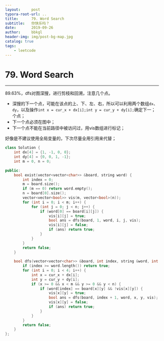```yaml
---
layout:     post
typora-root-url: ..
title:      79. Word Search
subtitle:   你快乐吗？
date:       2019-09-26
author:     bbkgl
header-img: img/post-bg-map.jpg
catalog: true
tags:
    - leetcode
---
```


# 79. Word Search

---
89.63%，dfs对图深搜，进行剪枝和回溯，注意几个点。

- 深搜的下一个点，可能在该点的上、下、左、右，所以可以利用两个数组`dx`、`dy`，以及操作`int x = cur_x + dx[i];int y = cur_y + dy[i];`确定下一；个点；
- 下一个点必须在图中；
- 下一个点不能在当前路径中被访问过，用vis数组进行标记；

好像是不建议使用全局变量的，下次尽量全用引用来代替；

```cpp
class Solution {
    int dx[4] = {1, -1, 0, 0};
    int dy[4] = {0, 0, 1, -1};
    int m = 0, n = 0;
    
public:
    bool exist(vector<vector<char>> &board, string word) {
        int index = 0;
        m = board.size();
        if (m == 0) return word.empty();
        n = board[0].size();
        vector<vector<bool>> vis(m, vector<bool>(n));
        for (int i = 0; i < m; i++) {
            for (int j = 0; j < n; j++) {
                if (word[0] == board[i][j]) {
                    vis[i][j] = true;
                    bool ans = dfs(board, 1, word, i, j, vis);
                    vis[i][j] = false;
                    if (ans) return true;
                }
            }
        }
        return false;
    }
    
    bool dfs(vector<vector<char>> &board, int index, string &word, int cur_x, int cur_y, vector<vector<bool>> &vis) {
        if (index >= word.length()) return true;
        for (int i = 0; i < 4; i++) {
            int x = cur_x + dx[i];
            int y = cur_y + dy[i];
            if (x >= 0 && x < m && y >= 0 && y < n) {
                if (word[index] == board[x][y] && !vis[x][y]) {
                    vis[x][y] = true;
                    bool ans = dfs(board, index + 1, word, x, y, vis);
                    vis[x][y] = false;
                    if (ans) return true;
                }
            }
        }
        return false;
    }
};
```






